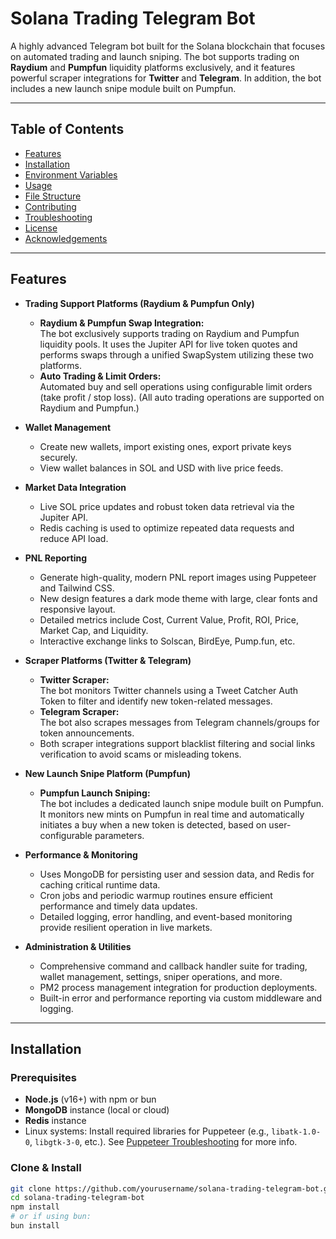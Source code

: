 # Solana Trading Telegram Bot

A highly advanced Telegram bot built for the Solana blockchain that focuses on automated trading and launch sniping. The bot supports trading on **Raydium** and **Pumpfun** liquidity platforms exclusively, and it features powerful scraper integrations for **Twitter** and **Telegram**. In addition, the bot includes a new launch snipe module built on Pumpfun.

---

## Table of Contents

- [Features](#features)
- [Installation](#installation)
- [Environment Variables](#environment-variables)
- [Usage](#usage)
- [File Structure](#file-structure)
- [Contributing](#contributing)
- [Troubleshooting](#troubleshooting)
- [License](#license)
- [Acknowledgements](#acknowledgements)

---

## Features

- **Trading Support Platforms (Raydium & Pumpfun Only)**  
  - **Raydium & Pumpfun Swap Integration:**  
    The bot exclusively supports trading on Raydium and Pumpfun liquidity pools. It uses the Jupiter API for live token quotes and performs swaps through a unified SwapSystem utilizing these two platforms.
  - **Auto Trading & Limit Orders:**  
    Automated buy and sell operations using configurable limit orders (take profit / stop loss). (All auto trading operations are supported on Raydium and Pumpfun.)

- **Wallet Management**  
  - Create new wallets, import existing ones, export private keys securely.
  - View wallet balances in SOL and USD with live price feeds.

- **Market Data Integration**  
  - Live SOL price updates and robust token data retrieval via the Jupiter API.
  - Redis caching is used to optimize repeated data requests and reduce API load.

- **PNL Reporting**  
  - Generate high-quality, modern PNL report images using Puppeteer and Tailwind CSS.
  - New design features a dark mode theme with large, clear fonts and responsive layout.
  - Detailed metrics include Cost, Current Value, Profit, ROI, Price, Market Cap, and Liquidity.
  - Interactive exchange links to Solscan, BirdEye, Pump.fun, etc.

- **Scraper Platforms (Twitter & Telegram)**  
  - **Twitter Scraper:**  
    The bot monitors Twitter channels using a Tweet Catcher Auth Token to filter and identify new token-related messages.
  - **Telegram Scraper:**  
    The bot also scrapes messages from Telegram channels/groups for token announcements.
  - Both scraper integrations support blacklist filtering and social links verification to avoid scams or misleading tokens.

- **New Launch Snipe Platform (Pumpfun)**  
  - **Pumpfun Launch Sniping:**  
    The bot includes a dedicated launch snipe module built on Pumpfun. It monitors new mints on Pumpfun in real time and automatically initiates a buy when a new token is detected, based on user-configurable parameters.
  
- **Performance & Monitoring**  
  - Uses MongoDB for persisting user and session data, and Redis for caching critical runtime data.
  - Cron jobs and periodic warmup routines ensure efficient performance and timely data updates.
  - Detailed logging, error handling, and event-based monitoring provide resilient operation in live markets.

- **Administration & Utilities**  
  - Comprehensive command and callback handler suite for trading, wallet management, settings, sniper operations, and more.
  - PM2 process management integration for production deployments.
  - Built-in error and performance reporting via custom middleware and logging.

---

## Installation

### Prerequisites

- **Node.js** (v16+) with npm or bun  
- **MongoDB** instance (local or cloud)  
- **Redis** instance  
- Linux systems: Install required libraries for Puppeteer (e.g., `libatk-1.0-0`, `libgtk-3-0`, etc.). See [Puppeteer Troubleshooting](https://pptr.dev/troubleshooting) for more info.

### Clone & Install

```bash
git clone https://github.com/yourusername/solana-trading-telegram-bot.git
cd solana-trading-telegram-bot
npm install
# or if using bun:
bun install
